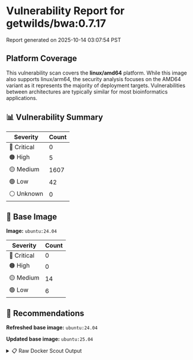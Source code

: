 # Vulnerability Report for getwilds/bwa:0.7.17

Report generated on 2025-10-14 03:07:54 PST

## Platform Coverage

This vulnerability scan covers the **linux/amd64** platform. While this image also supports linux/arm64, the security analysis focuses on the AMD64 variant as it represents the majority of deployment targets. Vulnerabilities between architectures are typically similar for most bioinformatics applications.

## 📊 Vulnerability Summary

| Severity | Count |
|----------|-------|
| 🔴 Critical | 0 |
| 🟠 High | 5 |
| 🟡 Medium | 1607 |
| 🟢 Low | 42 |
| ⚪ Unknown | 0 |

## 🐳 Base Image

**Image:** `ubuntu:24.04`

| Severity | Count |
|----------|-------|
| 🔴 Critical | 0 |
| 🟠 High | 0 |
| 🟡 Medium | 14 |
| 🟢 Low | 6 |

## 🔄 Recommendations

**Refreshed base image:** `ubuntu:24.04`

**Updated base image:** `ubuntu:25.04`

<details>
<summary>📋 Raw Docker Scout Output</summary>

```text
Target               │  getwilds/bwa:0.7.17  │    0C     5H   1607M    42L   
    digest             │  603692068a02                 │                               
  Base image           │  ubuntu:24.04                 │    0C     0H    14M     6L    
  Refreshed base image │  ubuntu:24.04                 │    0C     0H     2M     5L    
                       │                               │                 -12     -1    
  Updated base image   │  ubuntu:25.04                 │    0C     0H     2M     4L    
                       │                               │                 -12     -2    

What's next:
    View vulnerabilities → docker scout cves getwilds/bwa:0.7.17
    View base image update recommendations → docker scout recommendations getwilds/bwa:0.7.17
    Include policy results in your quickview by supplying an organization → docker scout quickview getwilds/bwa:0.7.17 --org <organization>
```
</details>
